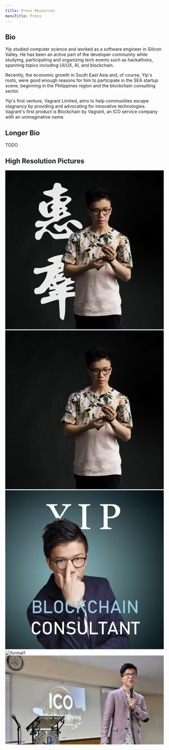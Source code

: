 ```yaml
---
title: Press Resources
menuTitle: Press
---
```


## Bio

Yip studied computer science and worked as a software engineer in Silicon Valley. He has been an active part of the developer community while studying, participating and organizing tech events such as hackathons, spanning topics including UI/UX, AI, and blockchain.

Recently, the economic growth in South East Asia and, of course, Yip's roots, were good enough reasons for him to participate in the SEA startup scene, beginning in the Philippines region and the blockchain consulting sector.

Yip's first venture, Vagrant Limited, aims to help communities escape stagnancy by providing and advocating for innovative technologies. Vagrant's first product is Blockchain by Vagrant, an ICO service company with an unimaginative name.

## Longer Bio

TODO

## High Resolution Pictures

![edited2](./edited2_4473x4473.jpg)
![casual1](./casual1_4473x4473.jpg)
![edited1](./edited1_2985x2985.jpg)
![formal1](./formal1_5504x8256.jpg)
![speaking1](./speaking1_4288x2406.jpg)
